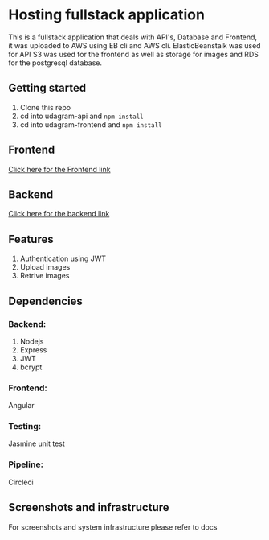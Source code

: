 # Hosting fullstack application

This is a fullstack application that deals with API's, Database and Frontend, it was uploaded to AWS using EB cli and AWS cli. ElasticBeanstalk was used for API S3 was used for the frontend as well as storage for images and RDS for the postgresql database.

## Getting started

1. Clone this repo
2. cd into udagram-api and `npm install`
3. cd into udagram-frontend and `npm install`

## Frontend
[Click here for the Frontend link](http://front-end0966.s3-website-us-east-1.amazonaws.com/)

## Backend
[Click here for the backend link](http://backend-env.eba-4hqqydj3.us-east-1.elasticbeanstalk.com/api/v0)

## Features

1. Authentication using JWT
2. Upload images
3. Retrive images

## Dependencies 
  ### Backend:
  1. Nodejs
  2. Express
  3. JWT
  4. bcrypt

  ### Frontend:
  Angular
  
  ### Testing:
  Jasmine unit test
  
  ### Pipeline:
  Circleci

## Screenshots and infrastructure
For screenshots and system infrastructure please refer to docs
